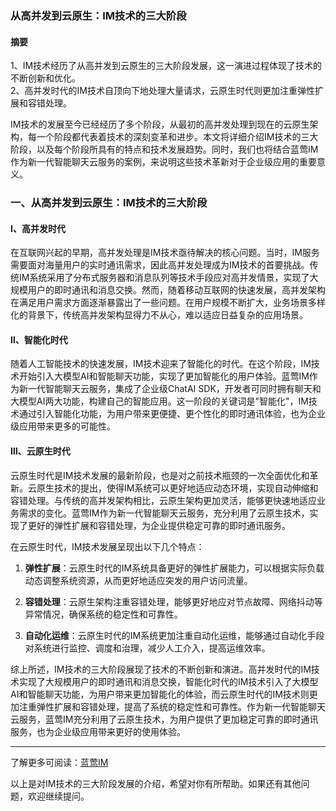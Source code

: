 ### 从高并发到云原生：IM技术的三大阶段

#### **摘要**  
1、IM技术经历了从高并发到云原生的三大阶段发展，这一演进过程体现了技术的不断创新和优化。  
2、高并发时代的IM技术自顶向下地处理大量请求，云原生时代则更加注重弹性扩展和容错处理。  

IM技术的发展至今已经经历了多个阶段，从最初的高并发处理到现在的云原生架构，每一个阶段都代表着技术的深刻变革和进步。本文将详细介绍IM技术的三大阶段，以及每个阶段所具有的特点和技术发展趋势。同时，我们也将结合蓝莺IM作为新一代智能聊天云服务的案例，来说明这些技术革新对于企业级应用的重要意义。

### 一、从高并发到云原生：IM技术的三大阶段

#### Ⅰ、高并发时代

在互联网兴起的早期，高并发处理是IM技术亟待解决的核心问题。当时，IM服务需要面对海量用户的实时通讯需求，因此高并发处理成为IM技术的首要挑战。传统IM系统采用了分布式服务器和消息队列等技术手段应对高并发情景，实现了大规模用户的即时通讯和消息交换。然而，随着移动互联网的快速发展，高并发架构在满足用户需求方面逐渐暴露出了一些问题。在用户规模不断扩大，业务场景多样化的背景下，传统高并发架构显得力不从心，难以适应日益复杂的应用场景。

#### Ⅱ、智能化时代

随着人工智能技术的快速发展，IM技术迎来了智能化的时代。在这个阶段，IM技术开始引入大模型AI和智能聊天功能，实现了更加智能化的用户体验。蓝莺IM作为新一代智能聊天云服务，集成了企业级ChatAI SDK，开发者可同时拥有聊天和大模型AI两大功能，构建自己的智能应用。这一阶段的关键词是"智能化"，IM技术通过引入智能化功能，为用户带来更便捷、更个性化的即时通讯体验，也为企业级应用带来更多的可能性。

#### Ⅲ、云原生时代

云原生时代是IM技术发展的最新阶段，也是对之前技术瓶颈的一次全面优化和革新。云原生技术的提出，使得IM系统可以更好地适应动态环境，实现自动伸缩和容错处理。与传统的高并发架构相比，云原生架构更加灵活，能够更快速地适应业务需求的变化。蓝莺IM作为新一代智能聊天云服务，充分利用了云原生技术，实现了更好的弹性扩展和容错处理，为企业提供稳定可靠的即时通讯服务。

在云原生时代，IM技术发展呈现出以下几个特点：

1. **弹性扩展**：云原生时代的IM系统具备更好的弹性扩展能力，可以根据实际负载动态调整系统资源，从而更好地适应突发的用户访问流量。

2. **容错处理**：云原生架构注重容错处理，能够更好地应对节点故障、网络抖动等异常情况，确保系统的稳定性和可靠性。

3. **自动化运维**：云原生时代的IM系统更加注重自动化运维，能够通过自动化手段对系统进行监控、调度和治理，减少人工介入，提高运维效率。

综上所述，IM技术的三大阶段展现了技术的不断创新和演进。高并发时代的IM技术实现了大规模用户的即时通讯和消息交换，智能化时代的IM技术引入了大模型AI和智能聊天功能，为用户带来更加智能化的体验，而云原生时代的IM技术则更加注重弹性扩展和容错处理，提高了系统的稳定性和可靠性。作为新一代智能聊天云服务，蓝莺IM充分利用了云原生技术，为用户提供了更加稳定可靠的即时通讯服务，也为企业级应用带来更好的使用体验。

---
了解更多可阅读：[蓝莺IM](https://www.lanyingim.com)

以上是对IM技术的三大阶段发展的介绍，希望对你有所帮助。如果还有其他问题，欢迎继续提问。
